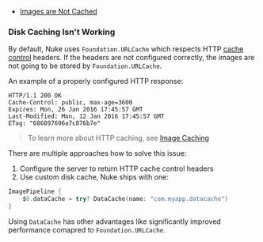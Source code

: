 - [Images are Not Cached](#images-are-not-cached)

### Disk Caching Isn't Working

By default, Nuke uses `Foundation.URLCache` which respects HTTP [cache control](https://www.w3.org/Protocols/rfc2616/rfc2616-sec14.html#sec14.9) headers. If the headers are not configured correctly, the images are not going to be stored by `Foundation.URLCache`.

An example of a properly configured HTTP response:

```
HTTP/1.1 200 OK
Cache-Control: public, max-age=3600
Expires: Mon, 26 Jan 2016 17:45:57 GMT
Last-Modified: Mon, 12 Jan 2016 17:45:57 GMT
ETag: "686897696a7c876b7e"
```

> To learn more about HTTP caching, see [Image Caching](https://kean.github.io/post/image-caching)

There are multiple approaches how to solve this issue:

1. Configure the server to return HTTP cache control headers
2. Use custom disk cache, Nuke ships with one:

```swift
ImagePipeline {
    $0.dataCache = try? DataCache(name: "com.myapp.datacache")
}
```

Using `DataCache` has other advantages like significantly improved performance comapred to `Foundation.URLCache`.

